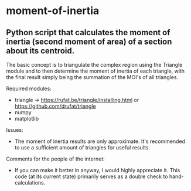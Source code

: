 # moment-of-inertia
## Python script that calculates the moment of inertia (second moment of area) of a section about its centroid.

The basic concept is to triangulate the complex region using the Triangle module and to then determine the moment of inertia of each triangle, with the final result simply being the summation of the MOI's of all triangles.

Required modules:
- triangle -> https://rufat.be/triangle/installing.html or https://github.com/drufat/triangle
- numpy
- matplotlib

Issues:
- The moment of inertia results are only approximate. It's recommended to use a sufficient amount of triangles for useful results.

Comments for the people of the internet:	
- If you can make it better in anyway, I would highly appreciate it. This code (at its current state) primarily serves as a double check to hand-calculations.
